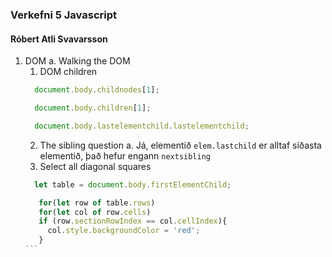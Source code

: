 ### Verkefni 5 Javascript 
#### Róbert Atli Svavarsson

1. DOM
  a. Walking the DOM
    1. DOM children
    ```javascript
      document.body.childnodes[1];
    
      document.body.children[1];
    
      document.body.lastelementchild.lastelementchild;
    ```
    2. The sibling question
      a. Já, elementið ```elem.lastchild``` er alltaf síðasta elementið, það hefur engann ```nextsibling```
    3. Select all diagonal squares
    ````javascript
      let table = document.body.firstElementChild;

       for(let row of table.rows)
       for(let col of row.cells)
       if (row.sectionRowIndex == col.cellIndex){
         col.style.backgroundColor = 'red';
       }
    ```
